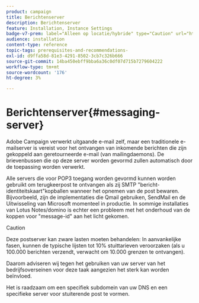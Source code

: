 ```yaml
---
product: campaign
title: Berichtenserver
description: Berichtenserver
feature: Installation, Instance Settings
badge-v7-prem: label="Alleen op locatie/hybride" type="Caution" url="https://experienceleague.adobe.com/docs/campaign-classic/using/installing-campaign-classic/architecture-and-hosting-models/hosting-models-lp/hosting-models.html?lang=nl" tooltip="Alleen van toepassing op on-premise en hybride implementaties"
audience: installation
content-type: reference
topic-tags: prerequisites-and-recommendations-
exl-id: d9ffa58d-81e3-4291-8502-3cb7c326b666
source-git-commit: 14ba450ebff9bba6a36c0df07d715b7279604222
workflow-type: tm+mt
source-wordcount: '176'
ht-degree: 3%

---
```


# Berichtenserver{#messaging-server}



Adobe Campaign verwerkt uitgaande e-mail zelf, maar een traditionele e-mailserver is vereist voor het ontvangen van inkomende berichten die zijn gekoppeld aan geretourneerde e-mail (van mailingdaemons). De brievenbussen die op deze server worden gevormd zullen automatisch door de toepassing worden verwerkt.

Alle servers die voor POP3 toegang worden gevormd kunnen worden gebruikt om terugkeerpost te ontvangen als zij SMTP &quot;bericht-identiteitskaart&quot;kopballen wanneer het opnemen van de post bewaren. Bijvoorbeeld, zijn de implementaties die Qmail gebruiken, SendMail en de Uitwisseling van Microsoft momenteel in productie. In sommige installaties van Lotus Notes/domino is echter een probleem met het onderhoud van de koppen voor &quot;message-id&quot; aan het licht gekomen.

>[!CAUTION]
>
>Deze postserver kan zware lasten moeten behandelen: In aanvankelijke fasen, kunnen de typische lijsten tot 10% stuittarieven veroorzaken (als u 100.000 berichten verzendt, verwacht om 10.000 grenzen te ontvangen).
>
>Daarom adviseren wij tegen het gebruiken van uw server van het bedrijfsoverseinen voor deze taak aangezien het sterk kan worden beïnvloed.
>
>Het is raadzaam om een specifiek subdomein van uw DNS en een specifieke server voor stuiterende post te vormen.
